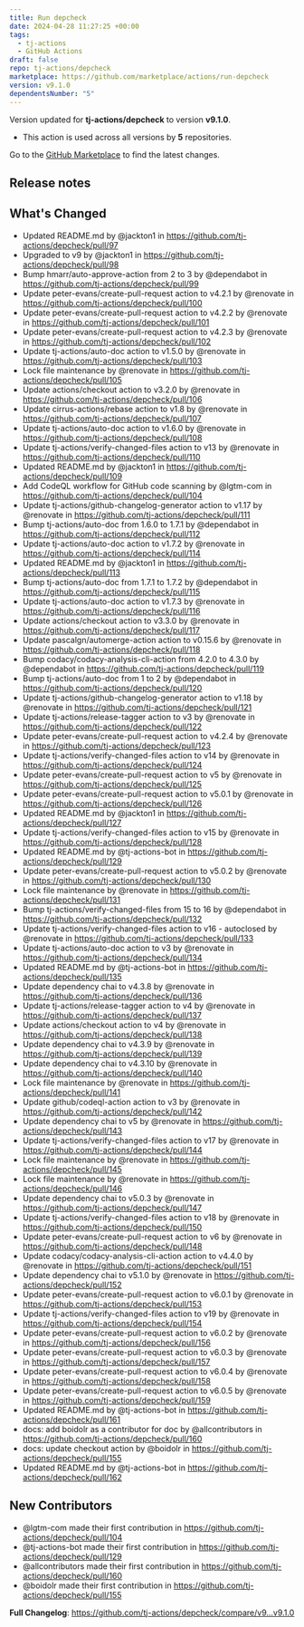 ```yaml
---
title: Run depcheck
date: 2024-04-28 11:27:25 +00:00
tags:
  - tj-actions
  - GitHub Actions
draft: false
repo: tj-actions/depcheck
marketplace: https://github.com/marketplace/actions/run-depcheck
version: v9.1.0
dependentsNumber: "5"
---
```



Version updated for **tj-actions/depcheck** to version **v9.1.0**.
- This action is used across all versions by **5** repositories.

Go to the [GitHub Marketplace](https://github.com/marketplace/actions/run-depcheck) to find the latest changes.

## Release notes

## What's Changed
* Updated README.md by @jackton1 in https://github.com/tj-actions/depcheck/pull/97
* Upgraded to v9 by @jackton1 in https://github.com/tj-actions/depcheck/pull/98
* Bump hmarr/auto-approve-action from 2 to 3 by @dependabot in https://github.com/tj-actions/depcheck/pull/99
* Update peter-evans/create-pull-request action to v4.2.1 by @renovate in https://github.com/tj-actions/depcheck/pull/100
* Update peter-evans/create-pull-request action to v4.2.2 by @renovate in https://github.com/tj-actions/depcheck/pull/101
* Update peter-evans/create-pull-request action to v4.2.3 by @renovate in https://github.com/tj-actions/depcheck/pull/102
* Update tj-actions/auto-doc action to v1.5.0 by @renovate in https://github.com/tj-actions/depcheck/pull/103
* Lock file maintenance by @renovate in https://github.com/tj-actions/depcheck/pull/105
* Update actions/checkout action to v3.2.0 by @renovate in https://github.com/tj-actions/depcheck/pull/106
* Update cirrus-actions/rebase action to v1.8 by @renovate in https://github.com/tj-actions/depcheck/pull/107
* Update tj-actions/auto-doc action to v1.6.0 by @renovate in https://github.com/tj-actions/depcheck/pull/108
* Update tj-actions/verify-changed-files action to v13 by @renovate in https://github.com/tj-actions/depcheck/pull/110
* Updated README.md by @jackton1 in https://github.com/tj-actions/depcheck/pull/109
* Add CodeQL workflow for GitHub code scanning by @lgtm-com in https://github.com/tj-actions/depcheck/pull/104
* Update tj-actions/github-changelog-generator action to v1.17 by @renovate in https://github.com/tj-actions/depcheck/pull/111
* Bump tj-actions/auto-doc from 1.6.0 to 1.7.1 by @dependabot in https://github.com/tj-actions/depcheck/pull/112
* Update tj-actions/auto-doc action to v1.7.2 by @renovate in https://github.com/tj-actions/depcheck/pull/114
* Updated README.md by @jackton1 in https://github.com/tj-actions/depcheck/pull/113
* Bump tj-actions/auto-doc from 1.7.1 to 1.7.2 by @dependabot in https://github.com/tj-actions/depcheck/pull/115
* Update tj-actions/auto-doc action to v1.7.3 by @renovate in https://github.com/tj-actions/depcheck/pull/116
* Update actions/checkout action to v3.3.0 by @renovate in https://github.com/tj-actions/depcheck/pull/117
* Update pascalgn/automerge-action action to v0.15.6 by @renovate in https://github.com/tj-actions/depcheck/pull/118
* Bump codacy/codacy-analysis-cli-action from 4.2.0 to 4.3.0 by @dependabot in https://github.com/tj-actions/depcheck/pull/119
* Bump tj-actions/auto-doc from 1 to 2 by @dependabot in https://github.com/tj-actions/depcheck/pull/120
* Update tj-actions/github-changelog-generator action to v1.18 by @renovate in https://github.com/tj-actions/depcheck/pull/121
* Update tj-actions/release-tagger action to v3 by @renovate in https://github.com/tj-actions/depcheck/pull/122
* Update peter-evans/create-pull-request action to v4.2.4 by @renovate in https://github.com/tj-actions/depcheck/pull/123
* Update tj-actions/verify-changed-files action to v14 by @renovate in https://github.com/tj-actions/depcheck/pull/124
* Update peter-evans/create-pull-request action to v5 by @renovate in https://github.com/tj-actions/depcheck/pull/125
* Update peter-evans/create-pull-request action to v5.0.1 by @renovate in https://github.com/tj-actions/depcheck/pull/126
* Updated README.md by @jackton1 in https://github.com/tj-actions/depcheck/pull/127
* Update tj-actions/verify-changed-files action to v15 by @renovate in https://github.com/tj-actions/depcheck/pull/128
* Updated README.md by @tj-actions-bot in https://github.com/tj-actions/depcheck/pull/129
* Update peter-evans/create-pull-request action to v5.0.2 by @renovate in https://github.com/tj-actions/depcheck/pull/130
* Lock file maintenance by @renovate in https://github.com/tj-actions/depcheck/pull/131
* Bump tj-actions/verify-changed-files from 15 to 16 by @dependabot in https://github.com/tj-actions/depcheck/pull/132
* Update tj-actions/verify-changed-files action to v16 - autoclosed by @renovate in https://github.com/tj-actions/depcheck/pull/133
* Update tj-actions/auto-doc action to v3 by @renovate in https://github.com/tj-actions/depcheck/pull/134
* Updated README.md by @tj-actions-bot in https://github.com/tj-actions/depcheck/pull/135
* Update dependency chai to v4.3.8 by @renovate in https://github.com/tj-actions/depcheck/pull/136
* Update tj-actions/release-tagger action to v4 by @renovate in https://github.com/tj-actions/depcheck/pull/137
* Update actions/checkout action to v4 by @renovate in https://github.com/tj-actions/depcheck/pull/138
* Update dependency chai to v4.3.9 by @renovate in https://github.com/tj-actions/depcheck/pull/139
* Update dependency chai to v4.3.10 by @renovate in https://github.com/tj-actions/depcheck/pull/140
* Lock file maintenance by @renovate in https://github.com/tj-actions/depcheck/pull/141
* Update github/codeql-action action to v3 by @renovate in https://github.com/tj-actions/depcheck/pull/142
* Update dependency chai to v5 by @renovate in https://github.com/tj-actions/depcheck/pull/143
* Update tj-actions/verify-changed-files action to v17 by @renovate in https://github.com/tj-actions/depcheck/pull/144
* Lock file maintenance by @renovate in https://github.com/tj-actions/depcheck/pull/145
* Lock file maintenance by @renovate in https://github.com/tj-actions/depcheck/pull/146
* Update dependency chai to v5.0.3 by @renovate in https://github.com/tj-actions/depcheck/pull/147
* Update tj-actions/verify-changed-files action to v18 by @renovate in https://github.com/tj-actions/depcheck/pull/150
* Update peter-evans/create-pull-request action to v6 by @renovate in https://github.com/tj-actions/depcheck/pull/148
* Update codacy/codacy-analysis-cli-action action to v4.4.0 by @renovate in https://github.com/tj-actions/depcheck/pull/151
* Update dependency chai to v5.1.0 by @renovate in https://github.com/tj-actions/depcheck/pull/152
* Update peter-evans/create-pull-request action to v6.0.1 by @renovate in https://github.com/tj-actions/depcheck/pull/153
* Update tj-actions/verify-changed-files action to v19 by @renovate in https://github.com/tj-actions/depcheck/pull/154
* Update peter-evans/create-pull-request action to v6.0.2 by @renovate in https://github.com/tj-actions/depcheck/pull/156
* Update peter-evans/create-pull-request action to v6.0.3 by @renovate in https://github.com/tj-actions/depcheck/pull/157
* Update peter-evans/create-pull-request action to v6.0.4 by @renovate in https://github.com/tj-actions/depcheck/pull/158
* Update peter-evans/create-pull-request action to v6.0.5 by @renovate in https://github.com/tj-actions/depcheck/pull/159
* Updated README.md by @tj-actions-bot in https://github.com/tj-actions/depcheck/pull/161
* docs: add boidolr as a contributor for doc by @allcontributors in https://github.com/tj-actions/depcheck/pull/160
* docs: update checkout action by @boidolr in https://github.com/tj-actions/depcheck/pull/155
* Updated README.md by @tj-actions-bot in https://github.com/tj-actions/depcheck/pull/162

## New Contributors
* @lgtm-com made their first contribution in https://github.com/tj-actions/depcheck/pull/104
* @tj-actions-bot made their first contribution in https://github.com/tj-actions/depcheck/pull/129
* @allcontributors made their first contribution in https://github.com/tj-actions/depcheck/pull/160
* @boidolr made their first contribution in https://github.com/tj-actions/depcheck/pull/155

**Full Changelog**: https://github.com/tj-actions/depcheck/compare/v9...v9.1.0
